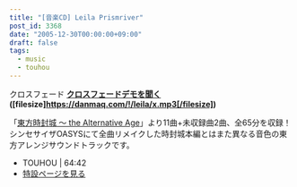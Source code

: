```yaml
---
title: "[音楽CD] Leila Prismriver"
post_id: 3368
date: "2005-12-30T00:00:00+09:00"
draft: false
tags:
  - music
  - touhou
---
```


クロスフェード  **[クロスフェードデモを聞く](https://danmaq.com/!/leila/x.mp3) ([filesize]https://danmaq.com/!/leila/x.mp3[/filesize])**

「[東方時封城 ～ the Alternative Age](https://danmaq.com/!/thA/)」より11曲+未収録曲2曲、全65分を収録！
シンセサイザOASYSにて全曲リメイクした時封城本編とはまた異なる音色の東方アレンジサウンドトラックです。

* TOUHOU | 64:42
* [特設ページを見る](https://danmaq.com/!/leila/)
